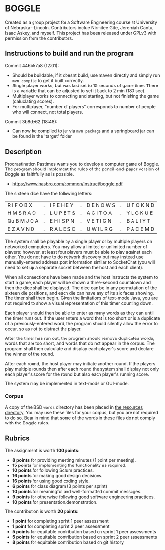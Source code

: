 #   BOGGLE

Created as a group project for a Software Engineering course at University of Nebraska--Lincoln. Contributors inclue Nirmitee Gite, Jeremiah Cantu, Isaac Askey, and myself. This project has been released under GPLv3 with permission from the contributors.

##  Instructions to build and run the program

Commit 446b57a8 (12:01):
- Should be buildable, if it doesnt build, use maven directly and simply run
`mvn compile` to get it built correctly.
- Single player works, but was last set to 15 seconds of game time. There is a 
variable that can be adjusted to set it back to 2 min (180 sec). 
- Multiplayer works to connecting and starting, but not finishing the game
(caluclating scores). 
- For multiplayer, "number of players" corresponds to number of people who will
connect, not total players.

Commit 3b8de62 (18:48):
- Can now be compiled to jar via `mvn package` and a springboard jar can be found
in the 'target' folder

##  Description

Procrastination Pastimes wants you to develop a computer game of Boggle.  The
program should implement the rules of the pencil-and-paper version of Boggle
as faithfully as is possible.

-   <https://www.hasbro.com/common/instruct/boggle.pdf>

The sixteen dice have the following letters:

|   | |   | |   | |   |
| - | - | - | - | - | - | - |
| R I F O B X  | . | I F E H E Y | . | D E N O W S | . | U T O K N D |
| H M S R A O  | . | L U P E T S | . | A C I T O A | . | Y L G K U E |
| Qu B M J O A | . | E H I S P N | . | V E T I G N | . | B A L I Y T |
| E Z A V N D  | . | R A L E S C | . | U W I L R G | . | P A C E M D |

The system shall be playable by a single player or by multiple players on
networked computers. You may allow a limited or unlimited number of players;
however, at least four players must be able to play against each other. You
do not have to do network discovery but may instead use manually-entered
address:port information similar to SocketChat (you will need to set up a
separate socket between the host and each client).

When all connections have been made and the host instructs the system to start
a game, each player will be shown a three-second countdown and then the dice
shall be displayed. The dice can be in any permutation of the sixteen die
positions, and each die can have any of its six faces showing.  The timer
shall then begin.  Given the limitations of text-mode Java, you are not
required to show a visual representation of this timer counting down.

Each player should then be able to enter as many words as they can until the
timer runs out. If the user enters a word that is too short or is a duplicate
of a previously-entered word, the program should silently allow the error to
occur, so as not to distract the player.

After the timer has run out, the program should remove duplicates words, words
that are too short, and words that do not appear in the corpus.  The program
shall then calculate and display each player's score and declare the winner
of the round.

After each round, the host player may initiate another round. If the players
play multiple rounds then after each round the system shall display not only
each player's score for the round but also each player's running score.

The system may be implemented in text-mode or GUI-mode.

### Corpus

A copy of the BSD `words` directory has been placed in [the resources
directory](src/main/resources/words/). You may use these files for your corpus,
but you are not required to do so. Bear in mind that some of the words in these
files do not comply with the Boggle rules.

##  Rubrics

The assignment is worth **100 points**:

-   **8 points** for providing meeting minutes (1 point per meeting).
-   **15 points** for implementing the functionality as required.
-   **10 points** for following Scrum practices.
-   **16 points** for making good design decisions.
-   **16 points** for using good coding style.
-   **6 points** for class diagram (3 points per sprint)
-   **10 points** for meaningful and well-formatted commit messages.
-   **9 points** for otherwise following good software engineering practices.
-   **10 points** for presentation/demonstration.

The contribution is worth **20 points**:

-   **1 point** for completing sprint 1 peer assessment
-   **1 point** for completing sprint 2 peer assessment
-   **5 points** for equitable contribution based on sprint 1 peer assessments
-   **5 points** for equitable contribution based on sprint 2 peer assessments
-   **8 points** for equitable contribution based on git history
